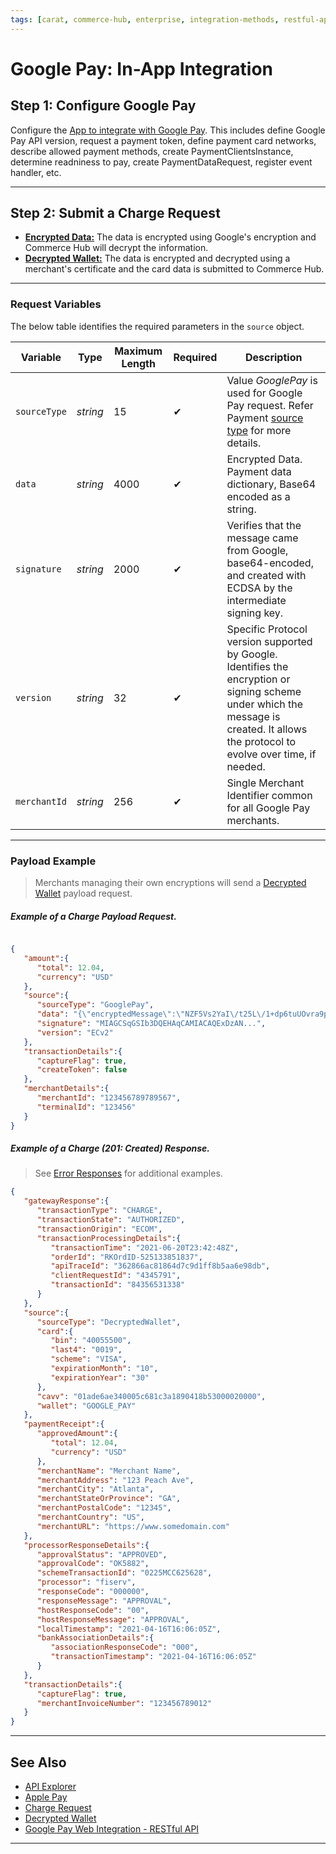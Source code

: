 ```yaml
---
tags: [carat, commerce-hub, enterprise, integration-methods, restful-api, in-app, online, google-pay, wallet, mobile]
---
```


# Google Pay: In-App Integration

## Step 1: Configure Google Pay

Configure the [App to integrate with Google Pay](https://developers.google.com/pay/api/android/guides/tutorial). This includes define Google Pay API version, request a payment token, define payment card networks, describe allowed payment methods, create PaymentClientsInstance, determine readniness to pay, create PaymentDataRequest, register event handler, etc.

---

## Step 2: Submit a Charge Request

- [**Encrypted Data:**](#request-variables) The data is encrypted using Google's encryption and Commerce Hub will decrypt the information.
- [**Decrypted Wallet:**](?path=docs/Resources/Guides/Payment-Sources/Decrypted-Wallet.md) The data is encrypted and decrypted using a merchant's certificate and the card data is submitted to Commerce Hub.

---

### Request Variables

<!--
type: tab
title: source
-->

The below table identifies the required parameters in the `source` object.

| Variable | Type| Maximum Length | Required | Description |
|---------|----------|--------|--------|---------|
|`sourceType` | *string* | 15 | &#10004; | Value *GooglePay* is used for Google Pay request. Refer Payment [source type](?path=docs/Resources/Guides/Payment-Sources/Source-Type.md) for more details. |
| `data` | *string* | 4000 | &#10004; | Encrypted Data. Payment data dictionary, Base64 encoded as a string. |
| `signature` | *string* | 2000 | &#10004; | Verifies that the message came from Google, base64-encoded, and created with ECDSA by the intermediate signing key. |
| `version` | *string* | 32 | &#10004; | Specific Protocol version supported by Google. Identifies the encryption or signing scheme under which the message is created. It allows the protocol to evolve over time, if needed. |
| `merchantId` | *string* | 256 | &#10004; | Single Merchant Identifier common for all Google Pay merchants. |


---

### Payload Example

<!-- theme:info -->
>Merchants managing their own encryptions will send a [Decrypted Wallet](?path=docs/Resources/Guides/Payment-Sources/Decrypted-Wallet.md) payload request.

<!--
type: tab
title: Request
-->

##### Example of a Charge Payload Request.
```json

{
   "amount":{
      "total": 12.04,
      "currency": "USD"
   },
   "source":{
      "sourceType": "GooglePay",
      "data": "{\"encryptedMessage\":\"NZF5Vs2YaI\/t25L\/1+dp6tuUOvra9pszs2antqcbHJbkjMMXZSR7innTFJxNR5DNnf4GheWIso8n8MA1q1zqWCU8MaK9bnNcHxvROpvfsU3SCCjkfG2k2M4\/RYMjs+lxYW\/nEtIIKVVOkdjAj4pI\/Wth8xQXphn7hDNiyp9tIydmlPZVnzkXI6mVbpHbbkaCCD4TNPhFBDtx0VafqRjbb2Wt3EDazTx3dHdd+qVX5Xj8\/BPb1cmwHWvrDw\/dQRk\/E0TsP+erLjhLaZ8l2EycxeUEZYqSX5w77S8vd3sw8WXuOCMsU8sx0Bs5IY7hohq67qNDxckP1fcBD4OYdGP6bumJR0J6pJxD5iRh5lFSjN6zNLRI77ylxWL6DwHoe\/pPdCc0n6cV0Nt0RJMLjerr12BLuhv4bPQ3QB6jxnbt8JK\/EndgIG8xpFyNkKlRUyxAKM22\/ZSy45d6qtZIKLXRqDTr9JMk8uJ53QRZtQx8k9KkRZGC+GM2sD+Z75fxc0Yye7l6H0D8p5z1iEzWnYHxd0pmY\/cOYEJxnOOdD573QmE6ikFcyaAw3XnCyul\/EA\\u003d\\u003d\",\"ephemeralPublicKey\":\"BAhnPIWrCXWv\/45GFK0mNAvN9w+NFBs3tQji0wTUS2+hiFKsZujG5wRd4JXGmxhG+k3bglYk544ILBNdDpsAh+o\\u003d\",\"tag\":\"liBzKfGcO+FclHg7XuqRJxR\/8EJShRp9\/APab0Sho08\\u003d\"}",
      "signature": "MIAGCSqGSIb3DQEHAqCAMIACAQExDzAN...",
      "version": "ECv2"
   },
   "transactionDetails":{
      "captureFlag": true,
      "createToken": false
   },
   "merchantDetails":{
      "merchantId": "123456789789567",
      "terminalId": "123456"
   }
}

```

<!--
type: tab
title: Response
-->

##### Example of a Charge (201: Created) Response.

<!-- theme: info -->
> See [Error Responses](?path=docs/Resources/Guides/Response-Codes/HTTP.md) for additional examples.
```json
{
   "gatewayResponse":{
      "transactionType": "CHARGE",
      "transactionState": "AUTHORIZED",
      "transactionOrigin": "ECOM",
      "transactionProcessingDetails":{
         "transactionTime": "2021-06-20T23:42:48Z",
         "orderId": "RKOrdID-525133851837",
         "apiTraceId": "362866ac81864d7c9d1ff8b5aa6e98db",
         "clientRequestId": "4345791",
         "transactionId": "84356531338"
      }
   },
   "source":{
      "sourceType": "DecryptedWallet",
      "card":{
         "bin": "40055500",
         "last4": "0019",
         "scheme": "VISA",
         "expirationMonth": "10",
         "expirationYear": "30"
      },
      "cavv": "01ade6ae340005c681c3a1890418b53000020000",
      "wallet": "GOOGLE_PAY"
   },
   "paymentReceipt":{
      "approvedAmount":{
         "total": 12.04,
         "currency": "USD"
      },
      "merchantName": "Merchant Name",
      "merchantAddress": "123 Peach Ave",
      "merchantCity": "Atlanta",
      "merchantStateOrProvince": "GA",
      "merchantPostalCode": "12345",
      "merchantCountry": "US",
      "merchantURL": "https://www.somedomain.com"
   },
   "processorResponseDetails":{
      "approvalStatus": "APPROVED",
      "approvalCode": "OK5882",
      "schemeTransactionId": "0225MCC625628",
      "processor": "fiserv",
      "responseCode": "000000",
      "responseMessage": "APPROVAL",
      "hostResponseCode": "00",
      "hostResponseMessage": "APPROVAL",
      "localTimestamp": "2021-04-16T16:06:05Z",
      "bankAssociationDetails":{
         "associationResponseCode": "000",
         "transactionTimestamp": "2021-04-16T16:06:05Z"
      }
   },
   "transactionDetails":{
      "captureFlag": true,
      "merchantInvoiceNumber": "123456789012"
   }
}
```

<!-- type: tab-end -->

---

## See Also

- [API Explorer](../api/?type=post&path=/payments/v1/charges)
- [Apple Pay](?path=docs/Online-Mobile-Digital/Wallets-AltPayments/Apple-Pay/Apple-Pay.md)
- [Charge Request](?path=docs/Resources/API-Documents/Payments/Charges.md)
- [Decrypted Wallet](?path=docs/Resources/Guides/Payment-Sources/Decrypted-Wallet.md)
- [Google Pay Web Integration - RESTful API](?path=docs/Online-Mobile-Digital/Wallets-AltPayments/Google-Pay/Google-Pay-Web-REST.md)
<!---
- [Google Pay Web Integration - Hosted Page](?path=docs/Online-Mobile-Digital/Wallets-AltPayments/Google-Pay/Google-Pay-Web-HPP.md)
- [Samsung Pay](?path=docs/Online-Mobile-Digital/Wallets-AltPayments/Samsung-Pay/Samsung-Pay.md)
-->

---
